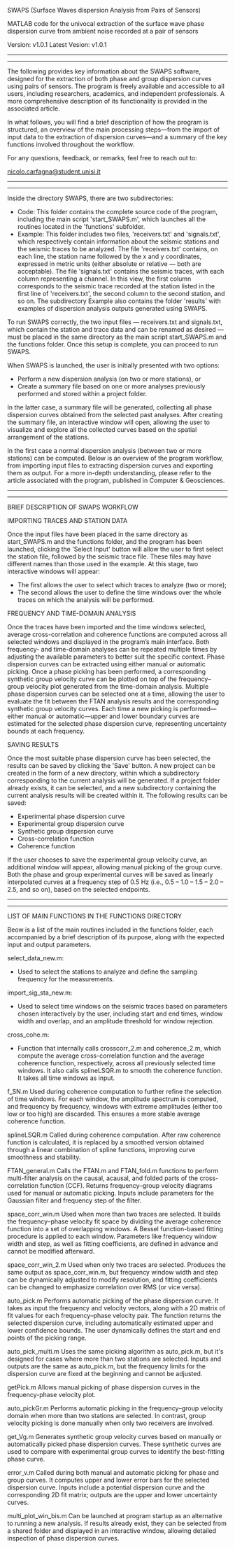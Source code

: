 SWAPS (Surface Waves dispersion Analysis from Pairs of Sensors)

MATLAB code for the univocal extraction of the surface wave phase dispersion curve from ambient noise recorded at a pair of sensors

Version: v1.0.1
Latest Vesion: v1.0.1 

----------------------------------------------------------------
----------------------------------------------------------------

The following provides key information about the SWAPS software, designed for the extraction of both phase and group dispersion curves using pairs of sensors. The program is freely available and accessible to all users, including researchers, academics, and independent professionals. A more comprehensive description of its functionality is provided in the associated article.

In what follows, you will find a brief description of how the program is structured, an overview of the main processing steps—from the import of input data to the extraction of dispersion curves—and a summary of the key functions involved throughout the workflow.

For any questions, feedback, or remarks, feel free to reach out to:

nicolo.carfagna@student.unisi.it

----------------------------------------------------------------
----------------------------------------------------------------

Inside the directory SWAPS, there are two subdirectories:

 - Code: This folder contains the complete source code of the program, including the main script 'start_SWAPS.m', which launches all the routines located in the 'functions' subfolder.
 - Example: This folder includes two files, 'receivers.txt' and 'signals.txt', which respectively contain information about the seismic stations and the seismic traces to be analyzed. The file 'receivers.txt' contains, on each line, the station name followed by the x and y coordinates, expressed in metric units (either absolute or relative — both are acceptable). The file 'signals.txt' contains the seismic traces, with each column representing a channel. In this view, the first column corresponds to the seismic trace recorded at the station listed in the first line of 'receivers.txt', the second column to the second station, and so on.
The subdirectory Example also contains the folder 'results' with examples of dispersion analysis outputs generated using SWAPS.

To run SWAPS correctly, the two input files — receivers.txt and signals.txt, which contain the station and trace data and can be renamed as desired — must be placed in the same directory as the main script start_SWAPS.m and the functions folder. Once this setup is complete, you can proceed to run SWAPS.

When SWAPS is launched, the user is initially presented with two options:

 - Perform a new dispersion analysis (on two or more stations), or
 - Create a summary file based on one or more analyses previously performed and stored within a project folder.

In the latter case, a summary file will be generated, collecting all phase dispersion curves obtained from the selected past analyses. After creating the summary file, an interactive window will open, allowing the user to visualize and explore all the collected curves based on the spatial arrangement of the stations.

In the first case a normal dispersion analysis (between two or more stations) can be computed. Below is an overview of the program workflow, from importing input files to extracting dispersion curves and exporting them as output. For a more in-depth understanding, please refer to the article associated with the program, published in Computer & Geosciences.


----------------------------------------------------------------
----------------------------------------------------------------


BRIEF DESCRIPTION OF SWAPS WORKFLOW



IMPORTING TRACES AND STATION DATA

Once the input files have been placed in the same directory as start_SWAPS.m and the functions folder, and the program has been launched, clicking the 'Select Input' button will allow the user to first select the station file, followed by the seismic trace file. These files may have different names than those used in the example.
At this stage, two interactive windows will appear:

 - The first allows the user to select which traces to analyze (two or more);
 - The second allows the user to define the time windows over the whole traces on which the analysis will be performed.



FREQUENCY AND TIME-DOMAIN ANALYSIS

Once the traces have been imported and the time windows selected, average cross-correlation and coherence functions are computed across all selected windows and displayed in the program’s main interface.
Both frequency- and time-domain analyses can be repeated multiple times by adjusting the available parameters to better suit the specific context.
Phase dispersion curves can be extracted using either manual or automatic picking. Once a phase picking has been performed, a corresponding synthetic group velocity curve can be plotted on top of the frequency–group velocity plot generated from the time-domain analysis. Multiple phase dispersion curves can be selected one at a time, allowing the user to evaluate the fit between the FTAN analysis results and the corresponding synthetic group velocity curves.
Each time a new picking is performed—either manual or automatic—upper and lower boundary curves are estimated for the selected phase dispersion curve, representing uncertainty bounds at each frequency.



SAVING RESULTS 

Once the most suitable phase dispersion curve has been selected, the results can be saved by clicking the 'Save' button. A new project can be created in the form of a new directory, within which a subdirectory corresponding to the current analysis will be generated.
If a project folder already exists, it can be selected, and a new subdirectory containing the current analysis results will be created within it. The following results can be saved:

 - Experimental phase dispersion curve
 - Experimental group dispersion curve
 - Synthetic group dispersion curve
 - Cross-correlation function
 - Coherence function

If the user chooses to save the experimental group velocity curve, an additional window will appear, allowing manual picking of the group curve. Both the phase and group experimental curves will be saved as linearly interpolated curves at a frequency step of 0.5 Hz (i.e., 0.5 – 1.0 – 1.5 – 2.0 – 2.5, and so on), based on the selected endpoints.


----------------------------------------------------------------
----------------------------------------------------------------


LIST OF MAIN FUNCTIONS IN THE FUNCTIONS DIRECTORY

Beow is a list of the main routines included in the functions folder, each accompanied by a brief description of its purpose, along with the expected input and output parameters.


select_data_new.m:
 - Used to select the stations to analyze and define the sampling frequency for the measurements.


import_sig_sta_new.m:
 - Used to select time windows on the seismic traces based on parameters chosen interactively by the user, including start and end times, window width and overlap, and an amplitude threshold for window rejection.


cross_cohe.m: 
 - Function that internally calls crosscorr_2.m and coherence_2.m, which compute the average cross-correlation function and the average coherence function, respectively, across all previously selected time windows. It also calls splineLSQR.m to smooth the coherence function. It takes all time windows as input.


f_SN.m
Used during coherence computation to further refine the selection of time windows. For each window, the amplitude spectrum is computed, and frequency by frequency, windows with extreme amplitudes (either too low or too high) are discarded. This ensures a more stable average coherence function.


splineLSQR.m
Called during coherence computation. After raw coherence function is calculated, it is replaced by a smoothed version obtained through a linear combination of spline functions, improving curve smoothness and stability.


FTAN_general.m
Calls the FTAN.m and FTAN_fold.m functions to perform multi-filter analysis on the causal, acausal, and folded parts of the cross-correlation function (CCF). Returns frequency–group velocity diagrams used for manual or automatic picking. Inputs include parameters for the Gaussian filter and frequency step of the filter.


space_corr_win.m
Used when more than two traces are selected. It builds the frequency–phase velocity fit space by dividing the average coherence function into a set of overlapping windows. A Bessel function-based fitting procedure is applied to each window. Parameters like frequency window width and step, as well as fitting coefficients, are defined in advance and cannot be modified afterward.


space_corr_win_2.m
Used when only two traces are selected. Produces the same output as space_corr_win.m, but frequency window width and step can be dynamically adjusted to modify resolution, and fitting coefficients can be changed to emphasize correlation over RMS (or vice versa).


auto_pick.m
Performs automatic picking of the phase dispersion curve. It takes as input the frequency and velocity vectors, along with a 2D matrix of fit values for each frequency–phase velocity pair. The function returns the selected dispersion curve, including automatically estimated upper and lower confidence bounds. The user dynamically defines the start and end points of the picking range.


auto_pick_multi.m
Uses the same picking algorithm as auto_pick.m, but it's designed for cases where more than two stations are selected. Inputs and outputs are the same as auto_pick.m, but the frequency limits for the dispersion curve are fixed at the beginning and cannot be adjusted.


getPick.m
Allows manual picking of phase dispersion curves in the frequency-phase velocity plot.


auto_pickGr.m
Performs automatic picking in the frequency–group velocity domain when more than two stations are selected. In contrast, group velocity picking is done manually when only two receivers are involved.


get_Vg.m
Generates synthetic group velocity curves based on manually or automatically picked phase dispersion curves. These synthetic curves are used to compare with experimental group curves to identify the best-fitting phase curve.


error_v.m
Called during both manual and automatic picking for phase and group curves. It computes upper and lower error bars for the selected dispersion curve. Inputs include a potential dispersion curve and the corresponding 2D fit matrix; outputs are the upper and lower uncertainty curves.


multi_plot_win_bis.m
Can be launched at program startup as an alternative to running a new analysis. If results already exist, they can be selected from a shared folder and displayed in an interactive window, allowing detailed inspection of phase dispersion curves.

